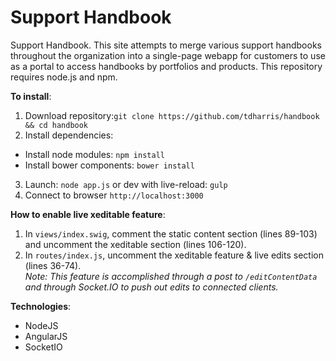 # Support Handbook
Support Handbook. This site attempts to merge various support handbooks throughout the organization into a single-page webapp for customers to use as a portal to access handbooks by portfolios and products. This repository requires node.js and npm. 

<b>To install</b>:

1. Download repository:`git clone https://github.com/tdharris/handbook && cd handbook`
2. Install dependencies:
  * Install node modules: `npm install`
  * Install bower components: `bower install`
3. Launch: `node app.js` or dev with live-reload: `gulp`
4. Connect to browser `http://localhost:3000`

<b>How to enable live xeditable feature</b>:

1. In `views/index.swig`, comment the static content section (lines 89-103) and uncomment the xeditable section (lines 106-120).
2. In `routes/index.js`, uncomment the xeditable feature & live edits section (lines 36-74).
<br><i>Note: This feature is accomplished through a post to `/editContentData` and through Socket.IO to push out edits to connected clients.</i>

<b>Technologies</b>:
* NodeJS
* AngularJS
* SocketIO
